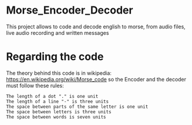 # Morse_Encoder_Decoder
This project allows to code and decode english to morse, from audio files, live audio recording and written messages
# Regarding the code
The theory behind this code is in wikipedia: https://en.wikipedia.org/wiki/Morse_code
so the Encoder and the decoder must follow these rules:

    The length of a dot "." is one unit
    The length of a line "-" is three units
    The space between parts of the same letter is one unit
    The space between letters is three units
    The space between words is seven units




